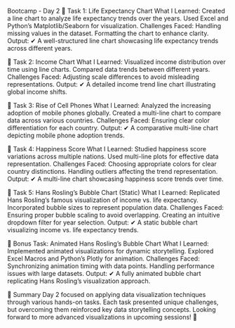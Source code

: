  Bootcamp - Day 2
📖 Task 1: Life Expectancy Chart
What I Learned:
Created a line chart to analyze life expectancy trends over the years.
Used Excel and Python’s Matplotlib/Seaborn for visualization.
Challenges Faced:
Handling missing values in the dataset.
Formatting the chart to enhance clarity.
Output:
✔ A well-structured line chart showcasing life expectancy trends across different years.

📖 Task 2: Income Chart
What I Learned:
Visualized income distribution over time using line charts.
Compared data trends between different years.
Challenges Faced:
Adjusting scale differences to avoid misleading representations.
Output:
✔ A detailed income trend line chart illustrating global income shifts.

📖 Task 3: Rise of Cell Phones
What I Learned:
Analyzed the increasing adoption of mobile phones globally.
Created a multi-line chart to compare data across various countries.
Challenges Faced:
Ensuring clear color differentiation for each country.
Output:
✔ A comparative multi-line chart depicting mobile phone adoption trends.

📖 Task 4: Happiness Score
What I Learned:
Studied happiness score variations across multiple nations.
Used multi-line plots for effective data representation.
Challenges Faced:
Choosing appropriate colors for clear country distinctions.
Handling outliers affecting the trend representation.
Output:
✔ A multi-line chart showcasing happiness score trends over time.

📖 Task 5: Hans Rosling’s Bubble Chart (Static)
What I Learned:
Replicated Hans Rosling’s famous visualization of income vs. life expectancy.
Incorporated bubble sizes to represent population data.
Challenges Faced:
Ensuring proper bubble scaling to avoid overlapping.
Creating an intuitive dropdown filter for year selection.
Output:
✔ A static bubble chart visualizing income vs. life expectancy trends.

📖 Bonus Task: Animated Hans Rosling’s Bubble Chart
What I Learned:
Implemented animated visualizations for dynamic storytelling.
Explored Excel Macros and Python’s Plotly for animation.
Challenges Faced:
Synchronizing animation timing with data points.
Handling performance issues with large datasets.
Output:
✔ A fully animated bubble chart replicating Hans Rosling’s visualization approach.

🔔 Summary
Day 2 focused on applying data visualization techniques through various hands-on tasks. Each task presented unique challenges, but overcoming them reinforced key data storytelling concepts. Looking forward to more advanced visualizations in upcoming sessions! 🚀
